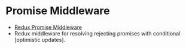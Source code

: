 # Promise Middleware

- [Redux Promise Middleware](https://github.com/pburtchaell/redux-promise-middleware)
- Redux middleware for resolving rejecting promises with conditional [optimistic updates].
